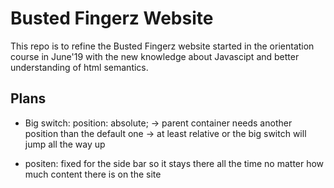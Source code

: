 # Busted Fingerz Website

This repo is to refine the Busted Fingerz website started in the orientation course in June'19 with the new knowledge about Javascipt and better understanding of html semantics.

## Plans

- Big switch: position: absolute;
-> parent container needs another position than the default one
-> at least relative or the big switch will jump all the way up

- positen: fixed for the side bar so it stays there all the time no matter how much content there is on the site